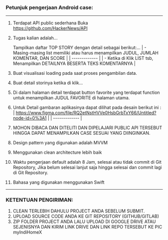 ### Petunjuk pengerjaan Android case:
------

1. Terdapat API public sederhana Buka https://github.com/HackerNews/API
2. Tugas kalian adalah...
    
    Tampilkan daftar TOP STORY dengan detail sebagai berikut:...
    |  - Masing-masing list memiliki atau harus menampilkan JUDUL, JUMLAH KOMENTAR, DAN SCORE |
    | ------------- |
    | - Ketika di Klik LIST tsb, Menampilkan DETAILNYA BESERTA TEKS KOMENTARNYA |

3. Buat visualisasi loading pada saat proses pengambilan data.
4. Buat detail storinya ketika di klik...
5. Di dalam halaman detail terdapat button favorite yang terdapat function untuk menampilkan JUDUL FAVORITE di halaman utama.
6. Untuk Detail gambaran aplikasinya dapat dilihat pada desain berikut ini :
    |  https://www.figma.com/file/RQ2etNstHVVe0HsbGrbTxY66/Untitled?node-id=0%3A1 |
    | ------------- |
7. MOHON DIBACA DAN DITELITI DAN DIPELAJARI PUBLIC API TERSEBUT HINGGA DAPAT MENAMPILKAN CASE SESUAI YANG DIINGINKAN.
8. Design pattern yang digunakan adalah MVVM
9. Menggunakan clean architecture lebih baik
10. Waktu pengerjaan default adalah 8 Jam, selesai atau tidak commit di Git Repository, Jika belum selesai lanjut saja hingga selesai dan commit lagi di Git Repository.
11. Bahasa yang digunakan menggunakan Swift

------
### KETENTUAN PENGIRIMAN:
1. CLEAN TERLEBIH DAHULU PROJECT ANDA SEBELUM SUBMIT.
2. UPLOAD SOURCE CODE ANDA KE GIT REPOSITORY (GITHUB/GITLAB)
2. ZIP FOLDER PROJECT ANDA LALU UPLOAD DI GOOGLE DRIVE ATAU SEJENISNYA DAN KIRIM LINK DRIVE DAN LINK REPO TERSEBUT KE PIC myIndiHomeX



